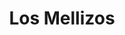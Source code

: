 ---
title: "Los Mellizos"
url: /ciudad-autonoma-de-buenos-aires/los-mellizos/
shop: supermercado
---